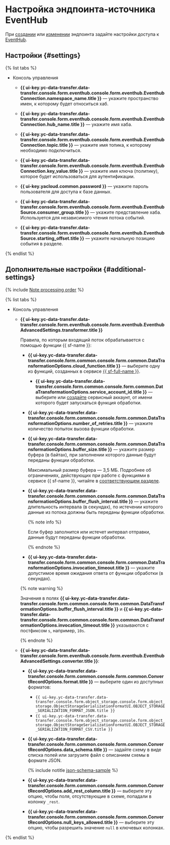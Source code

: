 # Настройка эндпоинта-источника EventHub

При [создании](../index.md#create) или [изменении](../index.md#update) эндпоинта задайте настройки доступа к [EventHub](https://docs.microsoft.com/en-us/azure/event-hubs/).

## Настройки {#settings}

{% list tabs %}

- Консоль управления

    * **{{ ui-key.yc-data-transfer.data-transfer.console.form.eventhub.console.form.eventhub.EventhubConnection.namespace_name.title }}** — укажите пространство имен, к которому будет относиться хаб.

    * **{{ ui-key.yc-data-transfer.data-transfer.console.form.eventhub.console.form.eventhub.EventhubConnection.hub_name.title }}** — укажите имя хаба.

    * **{{ ui-key.yc-data-transfer.data-transfer.console.form.eventhub.console.form.eventhub.EventhubConnection.topic.title }}** — укажите имя топика, к которому необходимо подключиться.

    * **{{ ui-key.yc-data-transfer.data-transfer.console.form.eventhub.console.form.eventhub.EventhubConnection.key_value.title }}** — укажите имя ключа (политику), которое будет использоваться для аутентификации.

    * **{{ ui-key.yacloud.common.password }}** — укажите пароль пользователя для доступа к базе данных.

    * **{{ ui-key.yc-data-transfer.data-transfer.console.form.eventhub.console.form.eventhub.EventhubSource.consumer_group.title }}** — укажите представление хаба. Используется для независимого чтения потока событий.

    * **{{ ui-key.yc-data-transfer.data-transfer.console.form.eventhub.console.form.eventhub.EventhubSource.starting_offset.title }}** — укажите начальную позицию события в разделе.

{% endlist %}

## Дополнительные настройки {#additional-settings}

{% include [Note processing order](../../../../_includes/data-transfer/notes/kafka-yds-evhub-processing-order.md) %}

{% list tabs %}

- Консоль управления

    
    * **{{ ui-key.yc-data-transfer.data-transfer.console.form.eventhub.console.form.eventhub.EventhubAdvancedSettings.transformer.title }}**

        Правила, по которым входящий поток обрабатывается с помощью функции {{ sf-name }}:

        * **{{ ui-key.yc-data-transfer.data-transfer.console.form.common.console.form.common.DataTransformationOptions.cloud_function.title }}** — выберите одну из функций, созданных в сервисе [{{ sf-full-name }}](../../../../functions/).

            
            * **{{ ui-key.yc-data-transfer.data-transfer.console.form.common.console.form.common.DataTransformationOptions.service_account_id.title }}** — выберите или [создайте](../../../../iam/operations/sa/create.md) сервисный аккаунт, от имени которого будет запускаться функция обработки.


        * **{{ ui-key.yc-data-transfer.data-transfer.console.form.common.console.form.common.DataTransformationOptions.number_of_retries.title }}** — укажите количество попыток вызова функции обработки.
        * **{{ ui-key.yc-data-transfer.data-transfer.console.form.common.console.form.common.DataTransformationOptions.buffer_size.title }}** — укажите размер буфера (в байтах), при заполнении которого данные будут переданы функции обработки.

            Максимальный размер буфера — 3,5 МБ. Подробнее об ограничениях, действующих при работе с функциями в сервисе {{ sf-name }}, читайте в [соответствующем разделе](../../../../functions/concepts/limits.md).

        * **{{ ui-key.yc-data-transfer.data-transfer.console.form.common.console.form.common.DataTransformationOptions.buffer_flush_interval.title }}** — укажите длительность интервала (в секундах), по истечении которого данные из потока должны быть переданы функции обработки.

            {% note info %}

            Если буфер заполнится или истечет интервал отправки, данные будут переданы функции обработки.

            {% endnote %}

        * **{{ ui-key.yc-data-transfer.data-transfer.console.form.common.console.form.common.DataTransformationOptions.invocation_timeout.title }}** — укажите допустимое время ожидания ответа от функции обработки (в секундах).

        {% note warning %}

        Значения в полях **{{ ui-key.yc-data-transfer.data-transfer.console.form.common.console.form.common.DataTransformationOptions.buffer_flush_interval.title }}** и **{{ ui-key.yc-data-transfer.data-transfer.console.form.common.console.form.common.DataTransformationOptions.invocation_timeout.title }}** указываются с постфиксом `s`, например, `10s`.

        {% endnote %}


    * **{{ ui-key.yc-data-transfer.data-transfer.console.form.eventhub.console.form.eventhub.EventhubAdvancedSettings.converter.title }}**:

       * **{{ ui-key.yc-data-transfer.data-transfer.console.form.common.console.form.common.ConvertRecordOptions.format.title }}** — выберите один из доступных форматов:
            * `{{ ui-key.yc-data-transfer.data-transfer.console.form.object_storage.console.form.object_storage.ObjectStorageSerializationFormatUI.OBJECT_STORAGE_SERIALIZATION_FORMAT_JSON.title }}`
            * `{{ ui-key.yc-data-transfer.data-transfer.console.form.object_storage.console.form.object_storage.ObjectStorageSerializationFormatUI.OBJECT_STORAGE_SERIALIZATION_FORMAT_CSV.title }}`

       * **{{ ui-key.yc-data-transfer.data-transfer.console.form.common.console.form.common.ConvertRecordOptions.data_schema.title }}** — задайте схему в виде списка полей или загрузите файл с описанием схемы в формате JSON.
            
            {% include notitle [json-schema-sample](../../../../_includes/data-transfer/fields/common/ui/json-schema-sample.md) %}
    
       * **{{ ui-key.yc-data-transfer.data-transfer.console.form.common.console.form.common.ConvertRecordOptions.add_rest_column.title }}** — выберите эту опцию, чтобы поля, отсутствующие в схеме, попадали в колонку `_rest`.
       * **{{ ui-key.yc-data-transfer.data-transfer.console.form.common.console.form.common.ConvertRecordOptions.null_keys_allowed.title }}** — выберите эту опцию, чтобы разрешить значение `null` в ключевых колонках.

{% endlist %}
